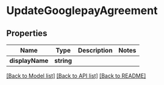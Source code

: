 # UpdateGooglepayAgreement

## Properties
Name | Type | Description | Notes
------------ | ------------- | ------------- | -------------
**displayName** | **string** |  | 

[[Back to Model list]](../../README.md#documentation-for-models) [[Back to API list]](../../README.md#documentation-for-api-endpoints) [[Back to README]](../../README.md)


